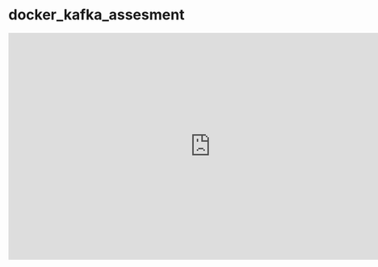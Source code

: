 # docker_kafka_assesment

<iframe style="border:none" width="800" height="450" src="https://whimsical.com/embed/Dkd1kvua3tnRu2NzoHz3Uh"></iframe>
